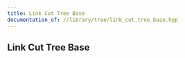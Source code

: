 ```yaml
---
title: Link Cut Tree Base
documentation_of: //library/tree/link_cut_tree_base.hpp
---
```

## Link Cut Tree Base